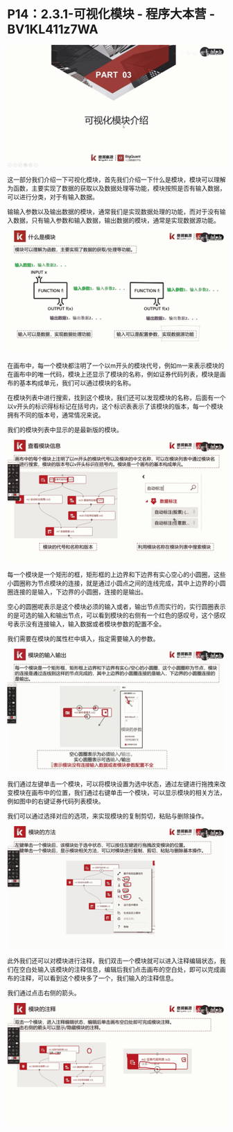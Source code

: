 # P14：2.3.1-可视化模块 - 程序大本营 - BV1KL411z7WA

![](img/b44f84e2b5458252e3d975fcf2938158_0.png)

这一部分我们介绍一下可视化模块，首先我们介绍一下什么是模块，模块可以理解为函数，主要实现了数据的获取以及数据处理等功能，模块按照是否有输入数据，可以进行分类，对于有输入数据。

输输入参数以及输出数据的模块，通常我们是实现数据处理的功能，而对于没有输入数据，只有输入参数和输入数据，输出数据的模块，通常是实现数据源功能。



![](img/b44f84e2b5458252e3d975fcf2938158_2.png)

在画布中，每一个模块都注明了一个以m开头的模块代号，例如m一来表示模块的在画布中的唯一代码，模块上还显示了模块的名称，例如证券代码列表，模块是画布的基本构成单元，我们可以通过模块的名称。

在模块列表中进行搜索，找到这个模块，我们还可以发现模块的名称，后面有一个以v开头的标识得标标记在括号内，这个标识表表示了该模块的版本，每一个模块拥有不同的版本号，通常情况来说。

我们的模块列表中显示的是最新版的模块。

![](img/b44f84e2b5458252e3d975fcf2938158_4.png)

每一个模块是一个矩形的框，矩形框的上边界和下边界有实心空心的小圆圈，这些小圆圈称为节点模块的连接，就是通过小圆点之间的连线完成，其中上边界的小圆圈连接的是输入，下边界的小圆圈，连接的是输出。

空心的圆圈呢表示是这个模块必须的输入或者，输出节点而实行的，实行圆圈表示的是可选的输入和输出节点，可以看到模块的右侧有一个红色的感叹号，这个感叹号表示没有连接输入，输入数据或者模块参数的配置不全。

我们需要在模块的属性栏中填入，指定需要输入的参数。

![](img/b44f84e2b5458252e3d975fcf2938158_6.png)

我们通过左键单击一个模块，可以将模块设置为选中状态，通过左键进行拖拽来改变模块在画布中的位置，我们通过右键单击一个模块，可以显示模块的相关方法，例如图中的右键证券代码列表模块。

我们可以通过选择对应的选项，来实现模块的复制剪切，粘贴与删除操作。

![](img/b44f84e2b5458252e3d975fcf2938158_8.png)

此外我们还可以对模块进行注释，我们双击一个模块就可以进入注释编辑状态，我们在空白处输入该模块的注释信息，编辑后我们点击画布的空白处，即可以完成画布的注释，可以看到这个模块多了一个，我们输入的注释信息。

我们通过点击右侧的箭头。

![](img/b44f84e2b5458252e3d975fcf2938158_10.png)